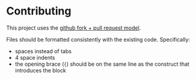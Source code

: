 Contributing
============

This project uses the [github fork + pull request model](https://help.github.com/articles/using-pull-requests).

Files should be formatted consistently with the existing code. Specifically:

* spaces instead of tabs
* 4 space indents
* the opening brace (`{`) should be on the same line as the construct that introduces the block


